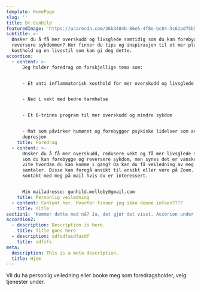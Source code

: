 ```yaml
---
template: HomePage
slug: ''
title: Dr.Gunhild
featuredImage: 'https://ucarecdn.com/36b3484b-86e5-4f8e-bc84-3c61ad75b5a2/'
subtitle: >-
  Ønsker du å få mer overskudd og livsglede samtidig som du kan forebygge og
  reversere sykdommer? Her finner du tips og inspirasjon til et mer plantebasert
  kosthold og en livsstil som kan gi deg dette.
accordion:
  - content: >-
      Jeg holder foredrag om forskjellige tema som:


      - Et anti inflammatorisk kosthold for mer overskudd og livsglede


      - Ned i vekt med bedre tarmhelse 


      - Et 6-trinns program til mer overskudd og mindre sykdom


      - Mat som påvirker humøret og forebygger psykiske lidelser som angst og
      depresjon
    title: Foredrag
  - content: >-
      Ønsker du å få mer overskudd, redusere vekt og få mer livsglede samtidig
      som du kan forebygge og reversere sykdom, men synes det er vanskelig å
      vite hvordan du kan komme i gang? Da kan du få veiledning av meg med 1 - 1
      samtaler. Disse kan foregå ansikt til ansikt eller være på Zoom. Ta
      kontakt med meg på mail hvis du er interessert.


      Min mailadresse: gunhild.melleby@gmail.com
    title: Personlig veiledning
  - content: Content her. Hvorfor finner jeg ikke denne infoen????
    title: Title
section1: 'Kommer dette med nå? Ja, det gjør det visst. Accorion under her ?'
accordion2:
  - description: Description is here.
    title: Title goes here
  - description: sdfsdfasdfasdf
    title: sdfsfs
meta:
  description: This is a meta description.
  title: Hjem
---
```

Vil du ha personlig veiledning eller booke meg som foredragsholder, velg tjenester under.

